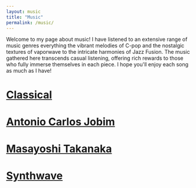 ```yaml
---
layout: music
title: "Music"
permalink: /music/
---
```


Welcome to my page about music! I have listened to an extensive range of music genres everything the vibrant melodies of C-pop and the nostalgic textures of vaporwave to the intricate harmonies of Jazz Fusion. The music gathered here transcends casual listening, offering rich rewards to those who fully immerse themselves in each piece. I hope you'll enjoy each song as much as I have!

# [Classical](/classical/)

# [Antonio Carlos Jobim](/bossanova/)

# [Masayoshi Takanaka](/masayoshi/)

# [Synthwave](/synthwave/)
